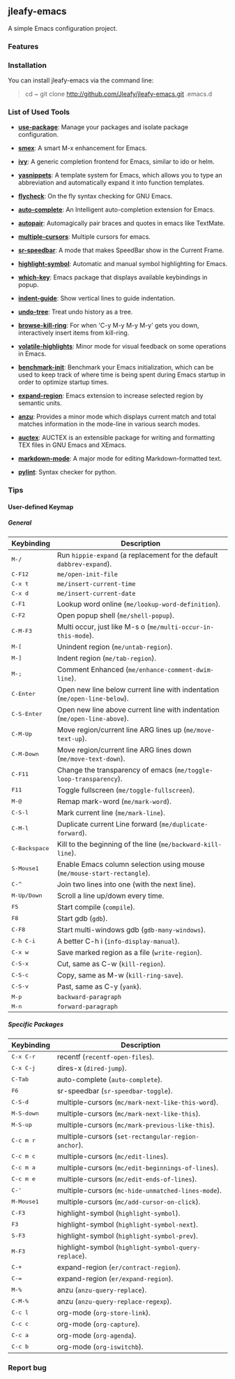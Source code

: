 ## jleafy-emacs

A simple Emacs configuration project.

### Features


### Installation

You can install jleafy-emacs via the command line:
> cd ~
> git clone http://github.com/Jleafy/jleafy-emacs.git .emacs.d

### List of Used Tools

- [**use-package**](https://github.com/jwiegley/use-package): Manage your packages and isolate package configuration.

- [**smex**](https://github.com/nonsequitur/smex): A smart M-x enhancement for Emacs.

- [**ivy**](https://github.com/abo-abo/swiper): A generic completion frontend for Emacs, similar to ido or helm.

- [**yasnippets**](https://github.com/joaotavora/yasnippet): A template system for Emacs, which allows you to type an abbreviation and automatically expand it into function templates.

- [**flycheck**](https://github.com/flycheck/flycheck/): On the fly syntax checking for GNU Emacs.

- [**auto-complete**](https://github.com/auto-complete/auto-complete): An Intelligent auto-completion extension for Emacs.

- [**autopair**](https://github.com/joaotavora/autopair): Automagically pair braces and quotes in emacs like TextMate.


- [**multiple-cursors**](https://github.com/magnars/multiple-cursors.el): Multiple cursors for emacs.

- [**sr-speedbar**](https://github.com/emacsmirror/emacswiki.org/blob/master/sr-speedbar.el): A mode that makes SpeedBar show in the Current Frame.

- [**highlight-symbol**](https://github.com/nschum/highlight-symbol.el): Automatic and manual symbol highlighting for Emacs.

- [**which-key**](https://github.com/justbur/emacs-which-key#which-key): Emacs package that displays available keybindings in popup.

- [**indent-guide**](https://github.com/zk-phi/indent-guide): Show vertical lines to guide indentation.

- [**undo-tree**](https://github.com/emacsmirror/undo-tree): Treat undo history as a tree.

- [**browse-kill-ring**](https://github.com/browse-kill-ring/browse-kill-ring): For when 'C-y M-y M-y M-y' gets you down, interactively insert items from kill-ring.

- [**volatile-highlights**](https://github.com/k-talo/volatile-highlights.el): Minor mode for visual feedback on some operations in Emacs.

- [**benchmark-init**](https://github.com/dholm/benchmark-init-el): Benchmark your Emacs initialization, which can be used to keep track of where time is being spent during Emacs startup in order to optimize startup times.

- [**expand-region**](https://github.com/magnars/expand-region.el): Emacs extension to increase selected region by semantic units.

- [**anzu**](https://github.com/syohex/emacs-anzu): Provides a minor mode which displays current match and total matches information in the mode-line in various search modes.

- [**auctex**](http://www.gnu.org/software/auctex/): AUCTEX is an extensible package for writing and formatting TEX files in GNU Emacs and XEmacs.

- [**markdown-mode**](https://github.com/defunkt/markdown-mode): A major mode for editing Markdown-formatted text.

- [**pylint**](https://www.pylint.org/): Syntax checker for python.

### Tips

#### User-defined Keymap

##### General

Keybinding             | Description
-----------------------|------------------------------------------------------------
<kbd>M-/</kbd>         | Run `hippie-expand` (a replacement for the default `dabbrev-expand`).
<kbd>C-F12</kbd>       | `me/open-init-file`
<kbd>C-x t</kbd>       | `me/insert-current-time`
<kbd>C-x d</kbd>       | `me/insert-current-date`
<kbd>C-F1</kbd>        | Lookup word online (`me/lookup-word-definition`).
<kbd>C-F2</kbd>        | Open popup shell (`me/shell-popup`).
<kbd>C-M-F3</kbd>      | Multi occur, just like M-s o (`me/multi-occur-in-this-mode`).
<kbd>M-[</kbd>         | Unindent region (`me/untab-region`).
<kbd>M-]</kbd>         | Indent region (`me/tab-region`).
<kbd>M-;</kbd>         | Comment Enhanced (`me/enhance-comment-dwim-line`).
<kbd>C-Enter</kbd>     | Open new line below current line with indentation (`me/open-line-below`).
<kbd>C-S-Enter</kbd>   | Open new line above current line with indentation (`me/open-line-above`).
<kbd>C-M-Up</kbd>      | Move region/current line ARG lines up (`me/move-text-up`).
<kbd>C-M-Down</kbd>    | Move region/current line ARG lines down (`me/move-text-down`).
<kbd>C-F11</kbd>       | Change the transparency of emacs (`me/toggle-loop-transparency`).
<kbd>F11</kbd>         | Toggle fullscreen (`me/toggle-fullscreen`).
<kbd>M-@</kbd>         | Remap mark-word (`me/mark-word`).
<kbd>C-S-l</kbd>       | Mark current line (`me/mark-line`).
<kbd>C-M-l</kbd>       | Duplicate current Line forward (`me/duplicate-forward`).
<kbd>C-Backspace</kbd> | Kill to the beginning of the line (`me/backward-kill-line`).
<kbd>S-Mouse1</kbd>    | Enable Emacs column selection using mouse (`me/mouse-start-rectangle`).
<kbd>C-^</kbd>         | Join two lines into one (with the next line).
<kbd>M-Up/Down</kbd>   | Scroll a line up/down every time.
<kbd>F5</kbd>          | Start compile (`compile`).
<kbd>F8</kbd>          | Start gdb (`gdb`).
<kbd>C-F8</kbd>        | Start multi-windows gdb (`gdb-many-windows`).
<kbd>C-h C-i</kbd>     | A better C-h i (`info-display-manual`).
<kbd>C-x w</kbd>       | Save marked region as a file (`write-region`).
<kbd>C-S-x</kbd>       | Cut, same as C-w (`kill-region`).
<kbd>C-S-c</kbd>       | Copy, same as M-w (`kill-ring-save`).
<kbd>C-S-v</kbd>       | Past, same as C-y (`yank`).
<kbd>M-p</kbd>         | `backward-paragraph`
<kbd>M-n</kbd>         | `forward-paragraph`

##### Specific Packages

Keybinding             | Description
-----------------------|------------------------------------------------------------
<kbd>C-x C-r</kbd>     | recentf (`recentf-open-files`).
<kbd>C-x C-j</kbd>     | dires-x (`dired-jump`).
<kbd>C-Tab</kbd>       | auto-complete (`auto-complete`).
<kbd>F6</kbd>          | sr-speedbar (`sr-speedbar-toggle`).
<kbd>C-S-d</kbd>       | multiple-cursors (`mc/mark-next-like-this-word`).
<kbd>M-S-down</kbd>    | multiple-cursors (`mc/mark-next-like-this`).
<kbd>M-S-up</kbd>      | multiple-cursors (`mc/mark-previous-like-this`).
<kbd>C-c m r</kbd>     | multiple-cursors (`set-rectangular-region-anchor`).
<kbd>C-c m c</kbd>     | multiple-cursors (`mc/edit-lines`).
<kbd>C-c m a</kbd>     | multiple-cursors (`mc/edit-beginnings-of-lines`).
<kbd>C-c m e</kbd>     | multiple-cursors (`mc/edit-ends-of-lines`).
<kbd>C-'</kbd>         | multiple-cursors (`mc-hide-unmatched-lines-mode`).
<kbd>M-Mouse1</kbd>    | multiple-cursors (`mc/add-cursor-on-click`).
<kbd>C-F3</kbd>        | highlight-symbol (`highlight-symbol`).
<kbd>F3</kbd>          | highlight-symbol (`highlight-symbol-next`).
<kbd>S-F3</kbd>        | highlight-symbol (`highlight-symbol-prev`).
<kbd>M-F3</kbd>        | highlight-symbol (`highlight-symbol-query-replace`).
<kbd>C-+</kbd>         | expand-region (`er/contract-region`).
<kbd>C-=</kbd>         | expand-region (`er/expand-region`).
<kbd>M-%</kbd>         | anzu (`anzu-query-replace`).
<kbd>C-M-%</kbd>       | anzu (`anzu-query-replace-regexp`).
<kbd>C-c l</kbd>       | org-mode (`org-store-link`).
<kbd>C-c c</kbd>       | org-mode (`org-capture`).
<kbd>C-c a</kbd>       | org-mode (`org-agenda`).
<kbd>C-c b</kbd>       | org-mode (`org-iswitchb`).

### Report bug
